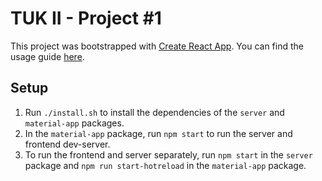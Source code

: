 # TUK II - Project #1

This project was bootstrapped with [Create React App](https://github.com/facebookincubator/create-react-app). You can find the usage guide [here](https://github.com/facebookincubator/create-react-app/blob/master/packages/react-scripts/template/README.md).

## Setup

1. Run `./install.sh` to install the dependencies of the `server` and `material-app` packages.
2. In the `material-app` package, run `npm start` to run the server and frontend dev-server.
3. To run the frontend and server separately, run `npm start` in the `server` package and `npm run start-hotreload` in the `material-app` package.

